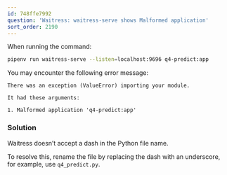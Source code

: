 ```yaml
---
id: 748ffe7992
question: 'Waitress: waitress-serve shows Malformed application'
sort_order: 2190
---
```


When running the command:

```bash
pipenv run waitress-serve --listen=localhost:9696 q4-predict:app
```

You may encounter the following error message:

```
There was an exception (ValueError) importing your module.

It had these arguments:

1. Malformed application 'q4-predict:app'
```

### Solution

Waitress doesn’t accept a dash in the Python file name.

To resolve this, rename the file by replacing the dash with an underscore, for example, use `q4_predict.py`. 